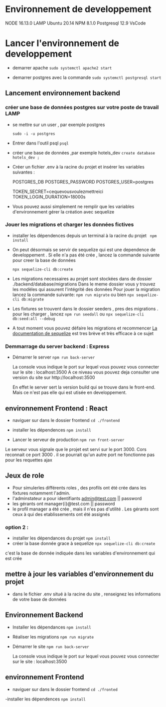 # Environnement de developpement

NODE 16.13.0
LAMP
Ubuntu 20.14
NPM 8.1.0
Postgresql 12.9
VsCode


# Lancer l'environnement de developpement

- demarrer apache
  `sudo systemctl apache2 start`

- demarrer postgres avec la commande
  `sudo systemctl postgresql start`


## Lancement environnement backend

### créer une base de données postgres sur votre poste de travail LAMP

- se mettre sur un user , par exemple postgres

  `sudo -i -u postgres`
- Entrer dans l'outil psql
  `psql`
- créer une base de données ,par exemple hotels_dev
  `create database hotels_dev ;`

- Créer un fichier .env à la racine du projet et insérer les variables suivantes :

  POSTGRES_DB
  POSTGRES_PASSWORD
  POSTGRES_USER=postgres

  TOKEN_SECRET=cequevousvoulezmettreici
  TOKEN_LOGIN_DURATION=18000s

- Vous pouvez aussi simplement ne remplir que les variables d'environnement gérer la création avec sequelize

### Jouer les migrations et charger les données fictives

- installer les dépendences depuis un terminal à la racine du projet
  ` npm install`

- On peut désormais se servir de sequelize qui est une dependence de developpement .
  Si elle n'a pas été crée , lancez la commande suivante pour creer la base de données

  `npx sequelize-cli db:create`

- Les migrations necessaires au projet sont stockées dans de dossier
  ./backend/database/migrations
  Dans le meme dossier vous y trouvez les modèles qui assurent l'intégrité des données
  Pour jouer la migration lancez la commande suivante:
  `npm run migrate` ou bien `npx sequelize-cli db:migrate`

- Les fixtures se trouvent dans le dossier seeders , pres des migrations . pour les charger , lancez
  `npm run seedall` ou `npx sequelize-cli db:seed:all --debug`

- A tout moment vous pouvez défaire les migrations et recommencer
  [La documentation de sequelize](https://sequelize.org/docs/v6/other-topics/migrations/) est tres brève et très efficace à ce sujet

### Demmarrage du server backend : Express

- Démarrer le server
  `npm run back-server`

  La console vous indique le port sur lequel vous pouvez vous connecter sur le site : localhost:3500
  A ce niveau vous pouvez deja consulter une version du site sur http://localhost:3500

  En effet le server sert la version build qui se trouve dans le front-end.
  Mais ce n'est pas elle qui est utisée en developpement.

## environnement Frontend : React

- naviguer sur dans le dossier frontend
  `cd ./frontend `

- installer les dépendences
  `npm install`

- Lancer le serveur de production
  `npm run front-server`

Le serveur vous signale que le projet est servi sur le port 3000.
Cors reconnait ce port 3000 . il se pourrait qu'un autre port ne fonctionne pas pour les requettes ajax

## Jeux de role

- Pour simulerles différents roles , des profils ont été crée dans les fixtures
  notamment l'admin.
- l'adminstateur a pour identifiants admin@test.com || password
- les gérants ont manager{i}@test.com || password
- le profil manager a été crée , mais il n'es pas d'utilité . Les gérants sont ceux à qui des etablissements ont été assignés
### option 2 :

- installer les dépendances du projet
  `npm install`
- créer la base donnée grace à sequelize
  `npx sequelize-cli db:create`

c'est la base de donnée indiquée dans les variables d'environnement qui est crée

## mettre à jour les variables d'environnement du projet

- dans le fichier .env situé à la racine du site , renseignez les informations de votre base de données

## Environnement Backend

- Installer les dépendances
  `npm install`

- Réaliser les migrations
  `npm run migrate`

- Démarrer le site
  `npm run back-server`

  La console vous indique le port sur lequel vous pouvez vous connecter sur le site : localhost:3500

## environnement Frontend

- naviguer sur dans le dossier frontend
  `cd ./fronted `

-installer les dépendences
`npm install`
